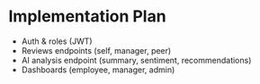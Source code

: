 # Implementation Plan
- Auth & roles (JWT)
- Reviews endpoints (self, manager, peer)
- AI analysis endpoint (summary, sentiment, recommendations)
- Dashboards (employee, manager, admin)
